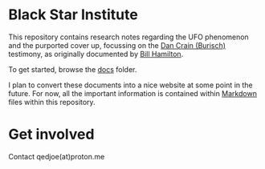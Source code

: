 # Black Star Institute

This repository contains research notes regarding the UFO phenomenon and the purported cover up, focussing on the [Dan Crain (Burisch)](./docs/people/burisch_dan.md) testimony, as originally documented by [Bill Hamilton](docs/people/hamilton_william.md).

To get started, browse the [docs](./docs/) folder.

I plan to convert these documents into a nice website at some point in the future. For now, all the important information is contained within [Markdown](https://www.markdownguide.org/getting-started/#what-is-markdown) files within this repository.

# Get involved

Contact qedjoe(at)proton.me
